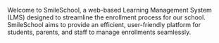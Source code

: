 Welcome to SmileSchool, a web-based Learning Management System (LMS) designed to streamline the enrollment process for our school. SmileSchool aims to provide an efficient, user-friendly platform for students, parents, and staff to manage enrollments seamlessly.